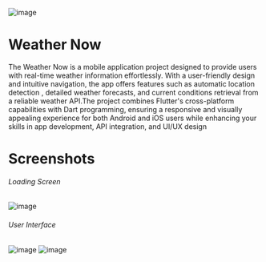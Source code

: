 ![image](https://github.com/Siddhantadhikari16/Weather-Now/assets/80845916/533b6dab-0b6c-4684-b66b-2aa10bf333f2)

# Weather Now
The Weather Now is a mobile application project designed to provide users with real-time weather information effortlessly. With a
user-friendly design and intuitive navigation, the app offers features such as automatic location detection , detailed weather forecasts,
and current conditions retrieval from a reliable weather API.The project combines Flutter's cross-platform capabilities
with Dart programming, ensuring a responsive and visually appealing experience for both Android and iOS users while enhancing
your skills in app development, API integration, and UI/UX design

# Screenshots
###### Loading Screen
![image](https://github.com/Siddhantadhikari16/Weather-Now/assets/80845916/cd5c17eb-a660-4263-b9ff-dc2b8dd66455)

###### User Interface
![image](https://github.com/Siddhantadhikari16/Weather-Now/assets/80845916/6dc1057e-8a27-4c38-b74d-9d6f5617c94d)
![image](https://github.com/Siddhantadhikari16/Weather-Now/assets/80845916/6e5a7700-d84c-49ce-974c-37e1529f2b07)



